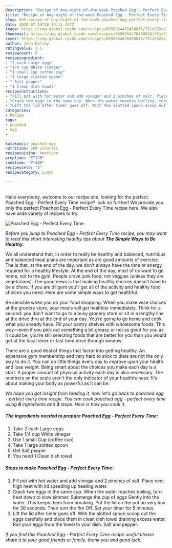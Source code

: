 ```yaml
---
description: "Recipe of Any-night-of-the-week Poached Egg - Perfect Every Time"
title: "Recipe of Any-night-of-the-week Poached Egg - Perfect Every Time"
slug: 635-recipe-of-any-night-of-the-week-poached-egg-perfect-every-time
date: 2020-07-19T18:39:11.447Z
image: https://img-global.cpcdn.com/recipes/6650264476450816/751x532cq70/poached-egg-perfect-every-time-recipe-main-photo.jpg
thumbnail: https://img-global.cpcdn.com/recipes/6650264476450816/751x532cq70/poached-egg-perfect-every-time-recipe-main-photo.jpg
cover: https://img-global.cpcdn.com/recipes/6650264476450816/751x532cq70/poached-egg-perfect-every-time-recipe-main-photo.jpg
author: John Kelley
ratingvalue: 3.5
reviewcount: 5
recipeingredient:
- "2 each Large eggs"
- "1/4 cup White vinegar"
- "1 small Cup coffee cup"
- "1 large slotted spoon"
- " Salt pepper"
- "1 Clean dish towel"
recipeinstructions:
- "Fill pot with hot water and add vinegar and 2 pinches of salt. Place over high heat with lid speeding up heating water."
- "Crack two eggs in the same cup. When the water reaches boiling, turn heat down to slow simmer. Submerge the cup of eggs Gently into the water. This keeps them from breaking. Put the lid on the pot on very low for 30 seconds. Then turn the fire Off. Set your timer for 5 minutes."
- "Lift the lid after timer goes off. With the slotted spoon scoop out the eggs carefully and place them in clean dish towel draining excess water. Roll your eggs from the towel to your dish. Salt and pepper."
categories:
- Recipe
tags:
- poached
- egg
- 

katakunci: poached egg  
nutrition: 269 calories
recipecuisine: American
preptime: "PT12M"
cooktime: "PT48M"
recipeyield: "3"
recipecategory: Lunch

---
```

<br>
Hello everybody, welcome to our recipe site, looking for the perfect Poached Egg - Perfect Every Time recipe? look no further! We provide you only the perfect Poached Egg - Perfect Every Time recipe here. We also have wide variety of recipes to try.
<br>


![Poached Egg - Perfect Every Time](https://img-global.cpcdn.com/recipes/6650264476450816/751x532cq70/poached-egg-perfect-every-time-recipe-main-photo.jpg)

<i>Before you jump to Poached Egg - Perfect Every Time recipe, you may want to read this short interesting healthy tips about <strong>The Simple Ways to Be Healthy</strong>.</i>

We all understand that, in order to really be healthy and balanced, nutritious and balanced meal plans are important as are good amounts of exercise. The  is that, at the end of the day, we don't always have the time or energy required for a healthy lifestyle. At the end of the day, most of us want to go home, not to the gym. People crave junk food, not veggies (unless they are vegetarians). The good news is that making healthy choices doesn’t have to be a chore. If you are diligent you'll get all of the activity and healthy food choices you need. Here are some simple ways to get healthful.

Be sensible when you do your food shopping. When you make wise choices at the grocery store, your meals will get healthier immediately. Think for a second: you don't want to go to a busy grocery store or sit in a lengthy line at the drive thru at the end of your day. You’re going to go home and cook what you already have. Fill your pantry shelves with wholesome foods. This way—even if you pick out something a bit greasy or not as good for you as it could be, you’re still selecting foods that are better for you than you would get at the local diner or fast food drive through window.

There are a good deal of things that factor into getting healthy. An expensive gym membership and very hard to stick to diets are not the only way to do it. You can do little things every day to improve upon your health and lose weight. Being smart about the choices you make each day is a start. A proper amount of physical activity each day is also necessary. The numbers on the scale aren't the only indicator of your healthfulness. It’s about making your body as powerful as it can be. 


<i>We hope you got insight from reading it, now let's go back to poached egg - perfect every time recipe. You can cook poached egg - perfect every time using <strong>6</strong> ingredients and <strong>3</strong> steps. Here is how you cook it.
</i>

##### The ingredients needed to prepare Poached Egg - Perfect Every Time:

1. Take 2 each Large eggs
1. Take 1/4 cup White vinegar
1. Use 1 small Cup (coffee cup)
1. Take 1 large slotted spoon
1. Get  Salt pepper
1. You need 1 Clean dish towel


##### Steps to make Poached Egg - Perfect Every Time:

1. Fill pot with hot water and add vinegar and 2 pinches of salt. Place over high heat with lid speeding up heating water.
1. Crack two eggs in the same cup. When the water reaches boiling, turn heat down to slow simmer. Submerge the cup of eggs Gently into the water. This keeps them from breaking. Put the lid on the pot on very low for 30 seconds. Then turn the fire Off. Set your timer for 5 minutes.
1. Lift the lid after timer goes off. With the slotted spoon scoop out the eggs carefully and place them in clean dish towel draining excess water. Roll your eggs from the towel to your dish. Salt and pepper.


<i>If you find this Poached Egg - Perfect Every Time recipe useful please share it to your good friends or family, thank you and good luck.</i>
